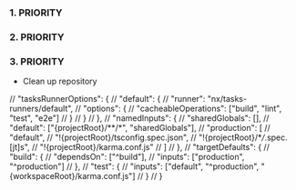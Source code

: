 ### 1. PRIORITY

### 2. PRIORITY

### 3. PRIORITY

-   Clean up repository

// "tasksRunnerOptions": {
// "default": {
// "runner": "nx/tasks-runners/default",
// "options": {
// "cacheableOperations": ["build", "lint", "test", "e2e"]
// }
// }
// },
// "namedInputs": {
// "sharedGlobals": [],
// "default": ["{projectRoot}/**/*", "sharedGlobals"],
// "production": [
// "default",
// "!{projectRoot}/tsconfig.spec.json",
// "!{projectRoot}/\*_/_.spec.[jt]s",
// "!{projectRoot}/karma.conf.js"
// ]
// },
// "targetDefaults": {
// "build": {
// "dependsOn": ["^build"],
// "inputs": ["production", "^production"]
// },
// "test": {
// "inputs": ["default", "^production", "{workspaceRoot}/karma.conf.js"]
// }
// }
